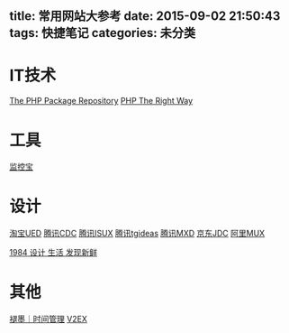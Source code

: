 title: 常用网站大参考
date: 2015-09-02 21:50:43
tags: 快捷笔记
categories: 未分类
---
# IT技术

[The PHP Package Repository](https://packagist.org/)
[PHP The Right Way](http://laravel-china.github.io/php-the-right-way/)


# 工具
[监控宝](http://www.jiankongbao.com/)


# 设计

[淘宝UED](http://ued.taobao.org/blog/)
[腾讯CDC](http://cdc.tencent.com/)
[腾讯ISUX](http://isux.tencent.com/)
[腾讯tgideas](http://tgideas.qq.com/)
[腾讯MXD](http://mxd.tencent.com/)
[京东JDC](http://jdc.jd.com/)
[阿里MUX](http://mux.alimama.com/)

[1984 设计 生活 发现新鲜](http://since1984.cn/)

# 其他

[褪墨｜时间管理](http://www.mifengtd.cn/)
[V2EX](https://www.v2ex.com/)
